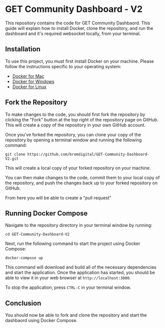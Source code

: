 # GET Community Dashboard - V2

This repository contains the code for GET Community Dashbaord. This guide will explain how to install Docker, clone the repository, and run the dashboard and it's required websocket locally, from your terminal.

## Installation

To use this project, you must first install Docker on your machine. Please follow the instructions specific to your operating system:

* [Docker for Mac](https://docs.docker.com/docker-for-mac/install/)
* [Docker for Windows](https://docs.docker.com/docker-for-windows/install/)
* [Docker for Linux](https://docs.docker.com/engine/install/)

## Fork the Repository

To make changes to the code, you should first fork the repository by clicking the "Fork" button at the top right of the repository page on GitHub. This will create a copy of the repository in your own GitHub account.

Once you've forked the repository, you can clone your copy of the repository by opening a terminal window and running the following command:

`git clone https://github.com/bromdigital/GET-Community-Dashboard-V2.git`

This will create a local copy of your forked repository on your machine.

You can then make changes to the code, commit them to your local copy of the repository, and push the changes back up to your forked repository on GitHub.

From here you will be able to create a "pull request"

## Running Docker Compose

Navigate to the repository directory in your terminal window by running:

`cd GET-Community-Dashboard-V2`

Next, run the following command to start the project using Docker Compose:

`docker-compose up`

This command will download and build all of the necessary dependencies and start the application. Once the application has started, you should be able to view it in your web browser at `http://localhost:3000`.

To stop the application, press `CTRL-C` in your terminal window.

## Conclusion

You should now be able to fork and clone the repository and start the dashbaord using Docker Compose. 

